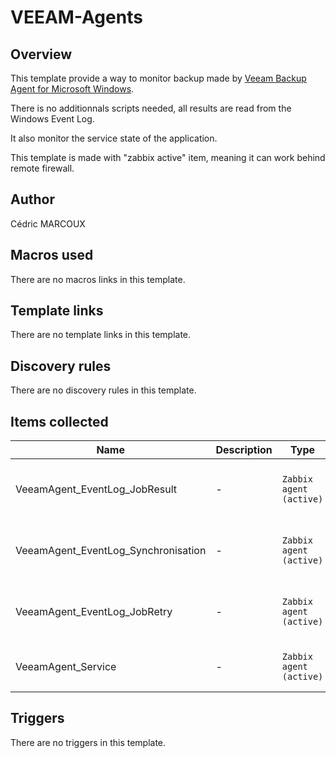 # VEEAM-Agents

## Overview

This template provide a way to monitor backup made by [Veeam Backup Agent for Microsoft Windows](https://www.veeam.com/windows-cloud-server-backup-agent.html).


There is no additionnals scripts needed, all results are read from the Windows Event Log.


It also monitor the service state of the application.


This template is made with "zabbix active" item, meaning it can work behind remote firewall.


 


 


 



## Author

Cédric MARCOUX

## Macros used

There are no macros links in this template.

## Template links

There are no template links in this template.

## Discovery rules

There are no discovery rules in this template.

## Items collected

|Name|Description|Type|Key and additional info|
|----|-----------|----|----|
|VeeamAgent_EventLog_JobResult|<p>-</p>|`Zabbix agent (active)`|eventlog[Veeam Agent,,,Veeam Agent,190,,skip]<p>Update: 5m</p>|
|VeeamAgent_EventLog_Synchronisation|<p>-</p>|`Zabbix agent (active)`|eventlog[Veeam Agent,,,Veeam Agent,195,,skip]<p>Update: 5m</p>|
|VeeamAgent_EventLog_JobRetry|<p>-</p>|`Zabbix agent (active)`|eventlog[Veeam Agent,,,Veeam Agent,191,,skip]<p>Update: 5m</p>|
|VeeamAgent_Service|<p>-</p>|`Zabbix agent (active)`|service.info[VeeamEndpointBackupSvc]<p>Update: 5m</p>|
## Triggers

There are no triggers in this template.

